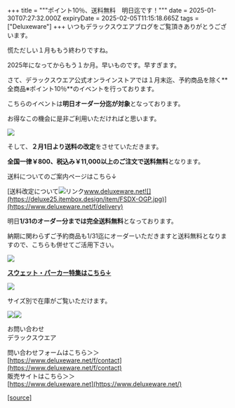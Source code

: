 +++
title = """ポイント10％、送料無料　明日迄です！"""
date = 2025-01-30T07:27:32.000Z
expiryDate = 2025-02-05T11:15:18.665Z
tags = ["Deluxeware"]
+++
いつもデラックスウエアブログをご覧頂きありがとうございます。

慌ただしい１月ももう終わりですね。

2025年になってからもう１か月。早いものです。早すぎます。

さて、デラックスウエア公式オンラインストアでは１月末迄、予約商品を除く**全商品※ポイント10％**のイベントを行っております。

こちらのイベントは**明日オーダー分迄が対象**となっております。

お得なこの機会に是非ご利用いただければと思います。

[![](https://stat.ameba.jp/user_images/20250124/14/deluxeware/9c/6f/j/o0800120015536561965.jpg)](https://stat.ameba.jp/user_images/20250124/14/deluxeware/9c/6f/j/o0800120015536561965.jpg)

そして、**２月1日より送料の改定**をさせていただきます。

**全国一律￥800、税込み￥11,000以上のご注文で送料無料**となります。

送料についてのご案内ページはこちら↓

[送料改定について![リンク](https://c.stat100.ameba.jp/ameblo/symbols/v3.20.0/svg/gray/editor_link.svg)www.deluxeware.net![](https://deluxe25.itembox.design/item/FSDX-OGP.jpg)](https://www.deluxeware.net/f/delivery)

明日**1/31のオーダー分までは完全送料無料**となっております。

納期に関わらずご予約商品も1/31迄にオーダーいただきますと送料無料となりますので、こちらも併せてご活用下さい。

[![](https://stat.ameba.jp/user_images/20250130/12/deluxeware/24/dd/j/o0800120015538676293.jpg)](https://stat.ameba.jp/user_images/20250130/12/deluxeware/24/dd/j/o0800120015538676293.jpg)

[**スウェット・パーカー特集はこちら↓**](https://www.deluxeware.net/c/sweathoodie)

[![](https://stat.ameba.jp/user_images/20250120/17/deluxeware/7f/2c/j/o1200050015535259494.jpg?caw=800)](https://www.deluxeware.net/c/sweathoodie)

サイズ別で在庫がご覧いただけます。

[![](https://stat.ameba.jp/user_images/20250127/13/deluxeware/6c/d9/j/o0930010015537666152.jpg)](https://www.deluxeware.net/f/sweatMsize)[![](https://stat.ameba.jp/user_images/20250127/13/deluxeware/31/c9/j/o0930010015537666154.jpg)](https://www.deluxeware.net/f/sweatLsize)

お問い合わせ  
デラックスウエア

問い合わせフォームはこちら＞＞  
[https://www.deluxeware.net/f/contact](https://www.deluxeware.net/f/contact)  
販売サイトはこちら＞＞  
[https://www.deluxeware.net](https://www.deluxeware.net/)

[[source]](https://ameblo.jp/deluxeware/entry-12884420666.html)
